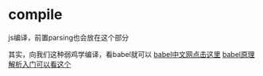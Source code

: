 # compile
js编译，前置parsing也会放在这个部分


其实，向我们这种弱鸡学编译，看babel就可以
<babel>
[babel中文网点击这里](https://babeljs.cn/)
[babel原理解析入门可以看这个](https://zhuanlan.zhihu.com/p/27289600)



